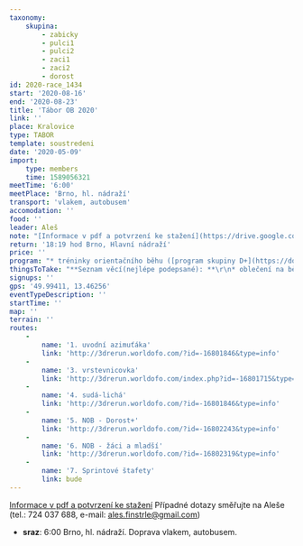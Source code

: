 ```yaml
---
taxonomy:
    skupina:
        - zabicky
        - pulci1
        - pulci2
        - zaci1
        - zaci2
        - dorost
id: 2020-race_1434
start: '2020-08-16'
end: '2020-08-23'
title: 'Tábor OB 2020'
link: ''
place: Kralovice
type: TABOR
template: soustredeni
date: '2020-05-09'
import:
    type: members
    time: 1589056321
meetTime: '6:00'
meetPlace: 'Brno, hl. nádraží'
transport: 'vlakem, autobusem'
accomodation: ''
food: ''
leader: Aleš
note: "[Informace v pdf a potvrzení ke stažení](https://drive.google.com/drive/folders/1ZOIp_bIs-jAzLDr3OIRfBnsg5go6fTUc?usp=sharing)\r\nPřípadné dotazy na Aleš Finstrle (tel.: 724 037 688, e-mail: ales.finstrle@gmail.com)"
return: '18:19 hod Brno, Hlavní nádraží'
price: ''
program: "* tréninky orientačního běhu ([program skupiny D+](https://docs.google.com/spreadsheets/d/165VZLKDBnJsjGbmNKYqyDZ06g3NvAFmUyxD2oZYes2c/edit?usp=sharing))\r\n* hry\r\n* soutěže\r\n* koupání\r\n* výlet\r\n\r\n**Středeční výlet – 19. srpna 2020**\r\nVe středu 19. srpna máme připravený výlet. Pulci a Žáci I budou mít klasický pěší výlet. Žáci II a starší budou mít výlet formou splutí části řeky Berounky z Chrástu do Liblína. Pro výlet na lodi si vezměte oblečení do lodě, které rychle uschne. V případě teplého počasí – plavky, tričko, opalovací krém. V případě nepříznivého počasí nejlépe elasťáky, propocovák a vršek overalu nebo šusťákovou bundu + pláštěnka. Zatím to spíše vypadá na něco mezi podle předpovědi počasí."
thingsToTake: "**Seznam věcí(nejlépe podepsané): **\r\n* oblečení na běhání - tepláky nebo elasťáky (něco, co má dlouhé nohavice), běhací dres (dederon, kdo má), není vždy možnost věci rychle usušit, proto doporučujeme mít věci na běhání 3x\r\n* boty na běhání 2x\r\n* přezůvky do chaty (kroksy, sandály, ...)\r\n* trička s krátkým rukávem\r\n* trička s dlouhým rukávem\r\n* svetr/teplá mikina\r\n* obuv ven (pevné (skoro) nepromokavé boty na výlety a chození po lese)\r\n* ponožky a spodní prádlo (dle počtu dní, suchých ponožek není nikdy dost)\r\n* oblečení pro pobyt v budově (případně nouzově jako oblečení na běhání)\r\n* pyžamo, hygienické potřeby, opalovací krém, repelent\r\n* plavky, ručník\r\n* šátek, kšiltovka\r\n* větrovka/bunda\r\n\r\n**Běháme  a  chodíme  ven  za  každého  počasí,  proto  oblečení  přizpůsobte  počasí  (pokud  bude chladno, přidejte teplejší věci).**\r\n\r\n**Ostatní potřeby:**\r\n* staré převážně bílé triko na zničení (obarvení) – nutné pro hru\r\n* propiska, tužka\r\n* buzola (kdo má, kdo nemá, tomu půjčíme),\r\n* čip (kdo má, kdo nemá, tomu půjčíme)\r\n* fixy nebo pastelky – stačí barvy černá, hnědá, zelená, modrá, žlutá, červená\r\n* blok nebo sešit se čtverečkovaným papírem A5\r\n* izolepa, zavírací špendlíky\r\n* baterka s náhradními bateriemi, nebo čelovka (kdo má) – tradiční noční mapový trénink bude\r\n* knížka na čtení, karty, menší cestovní hry apod. \r\n\r\n**Na cestu:**\r\n* pláštěnka/nepromokavá větrovka\r\n* menší batůžek\r\n* láhev s pitím\r\n* větší svačina = nedělní oběd\r\n\r\n**Při odjezdu na tábor nebo při příjezdu do tábora odevzdáte:**\r\n* prohlášení o bezinfekčnosti (tiskopis ke stažení)\r\n* informace o zdravotním stavu (viz tiskopis)\r\n* kontakty na rodiče v době tábora\r\n* nezapomeňte  léky,  pokud  nějaké  užívá  dítě  pravidelně,  bude  o  tom  záznam  ve  zdravotní dokumentaci (domluvte se, zda si dítě bude léky brát samo nebo máme mít užívání léků pod kontrolou my)"
signups: ''
gps: '49.99411, 13.46256'
eventTypeDescription: ''
startTime: ''
map: ''
terrain: ''
routes:
    -
        name: '1. uvodní azimuťáka'
        link: 'http://3drerun.worldofo.com/?id=-16801846&type=info'
    -
        name: '3. vrstevnicovka'
        link: 'http://3drerun.worldofo.com/index.php?id=-16801715&type=info'
    -
        name: '4. sudá-lichá'
        link: 'http://3drerun.worldofo.com/?id=-16801846&type=info'
    -
        name: '5. NOB - Dorost+'
        link: 'http://3drerun.worldofo.com/?id=-16802243&type=info'
    -
        name: '6. NOB - žáci a mladší'
        link: 'http://3drerun.worldofo.com/?id=-16802319&type=info'
    -
        name: '7. Sprintové štafety'
        link: bude
---
```


[Informace v pdf a potvrzení ke stažení](https://drive.google.com/drive/folders/1ZOIp\_bIs-jAzLDr3OIRfBnsg5go6fTUc?usp=sharing) 
Případné dotazy směřujte na Aleše (tel.: 724 037 688, e-mail: ales.finstrle@gmail.com)

*   **sraz**: 6:00 Brno, hl. nádraží. Doprava vlakem, autobusem.